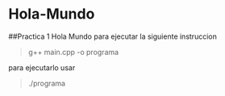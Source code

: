 # Hola-Mundo

##Practica 1
Hola Mundo para ejecutar la siguiente instruccion 
> g++ main.cpp -o programa

para ejecutarlo usar 
>./programa 
